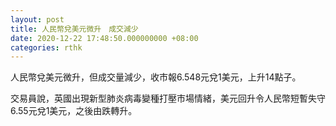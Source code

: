 ```yaml
---
layout: post
title: 人民幣兌美元微升　成交減少
date: 2020-12-22 17:48:50.000000000 +08:00
categories: rthk
---
```


人民幣兌美元微升，但成交量減少，收市報6.548元兌1美元，上升14點子。

交易員說，英國出現新型肺炎病毒變種打壓市場情緒，美元回升令人民幣短暫失守6.55元兌1美元，之後由跌轉升。
